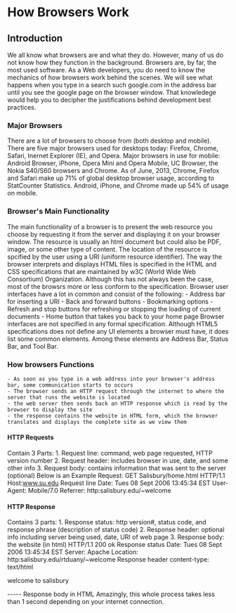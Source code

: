 # How Browsers Work
## Introduction
We all know what browsers are and what they do. However, many of us do not know how they function in the background. Browsers are, by far, the most used software. As a Web developers, you do need to know the mechanics of how browsers work behind the scenes. We will see what happens when you type in a search such google.com in the address bar until you see the google page on the browser window. That knowledege would help you to decipher the justifications behind development best practices.
### Major Browsers
There are a lot of browsers to choose from (both desktop and mobile). There are five major browsers used for desktops today: Firefox, Chrome, Safari, Inernet Explorer (IE), and Opera. Major browsers in use for mobile: Android Browser, iPhone, Opera Mini and Opera Mobile, UC Browser, the Nokia S40/S60 browsers and Chrome. As of June, 2013, Chrome, Firefox and Safari make up 71% of global desktop browser usage, according to StatCounter Statistics. Android, iPhone, and Chrome made up 54% of usage on mobile.
### Browser's Main Functionality
The main functionality of a browser is to present the web resource you choose by requesting it from the server and displaying it on your browser window. The resource is usually an html document but could also be PDF, image, or some other type of content. The location of the resource is spcified by the user using a URI (uniform resource identifier).
The way the browser interprets and displays HTML files is specified in the HTML and CSS specifications that are maintained by w3C (World Wide Web Consortium) Organization. Although this has not always been the case, most of the browsrs more or less conform to the specification.
Browser user interfaces have a lot in common and consist of the following:
    - Address bar for inserting a URI
    - Back and forward buttons
    - Bookmarking options
    - Refresh and stop buttons for refreshing or stopping the loading of current documents
    - Home button that takes you back to your home page
Browser interfaces are not specified in any formal specification. Although HTML5 specifications does not define any UI elements a browser must have, it does list some common elements. Among these elements are Address Bar, Status Bar, and Tool Bar.
### How browsers Functions
    - As soon as you type in a web address into your browser's address bar, some communication starts to occurs
    - The browser sends an HTTP request through the internet to where the server that runs the website is located
    - the web server then sends back an HTTP response which is read by the browser to display the site
    - the response contains the website in HTML form, which the browser translates and displays the complete site as we view them
#### HTTP Requests
Contain 3 Parts:
    1. Request line: command, web page requested, HTTP version number
    2. Request header: includes browser in use, date, and some other info
    3. Request body: contains information that was sent to the server (optional)
Below is an Example Request:
GET             Salisbury/home.html             HTTP/1.1
Host:www.su.edu                                 Request line
Date: Tues 08 Sept 2006 13:45:34 EST
User-Agent: Mobile/7.0
Referrer: http:salisbury.edu/~welcome
#### HTTP Response
Contains 3 parts:
    1. Response status: http version#, status code, and response phrase (description of status code)
    2. Response header: optional info including server being used, date, URI of web page
    3. Response body: the website (in html)
    HTTP/1.1                200                 ok                          Response status
    Date: Tues 08 Sept 2006 13:45:34 EST
    Server: Apache
    Location: http:salisbury.edu/rtduany/~welcome                           Response header
    content-type: text/html
    <html>
    <head>
    <title>Salisbury></title>
    </head>
    <body>
    <p>welcome to salisbury</p>
    -----
    </body>
    </html>                                                                Response body in HTML
    Amazingly, this whole process takes less than 1 second depending on your internet connection.